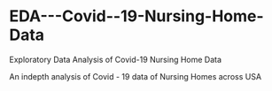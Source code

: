 # EDA---Covid--19-Nursing-Home-Data
Exploratory Data Analysis of Covid-19 Nursing Home Data

An indepth analysis of Covid - 19 data of Nursing Homes across USA
